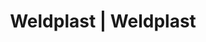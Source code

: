 ---
Filename: "eshop-products-variant12"
Link: "file:/Users/vinayakpatel/Downloads/www.weldplast.cz/eshop_products_compare/add/eshop-products-variant12"
product_name: "null"
product_id: "null"
title: "Weldplast | Weldplast"
product_desc: ""
product_specs: ""
product_downloads: ""
href: ""
p_desc_2: ""
accessories: ""
similar_products: ""
---
